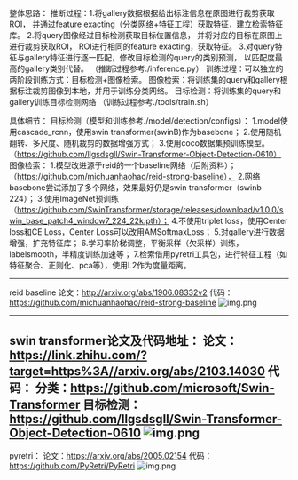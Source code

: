 整体思路： 
推断过程：1.将gallery数据根据给出标注信息在原图进行裁剪获取ROI，
        并通过feature exacting（分类网络+特征工程）获取特征，建立检索特征库。
        2.将query图像经过目标检测获取目标位置信息， 并将对应的目标在原图上进行裁剪获取ROI，
        ROI进行相同的feature exacting，获取特征。
        3.对query特征与gallery特征进行逐一匹配，修改目标检测的query的类别预测，
        以匹配度最高的gallery类别代替。
（推断过程参考./inference.py）
训练过程：可以独立的两阶段训练方式：目标检测+图像检索。
        图像检索：将训练集的query和gallery根据标注裁剪图像到本地，并用于训练分类网络。
        目标检测：将训练集的query和gallery训练目标检测网络
（训练过程参考./tools/train.sh）

具体细节：
目标检测（模型和训练参考./model/detection/configs）：
1.model使用cascade_rcnn，使用swin transformer(swinB)作为basebone；
2.使用随机翻转、多尺度、随机裁剪的数据增强方式；
3.使用coco数据集预训练模型。
（https://github.com/llgsdsgll/Swin-Transformer-Object-Detection-0610）
图像检索：
1.模型改进源于reid的一个baseline网络（后附资料）；
（https://github.com/michuanhaohao/reid-strong-baseline），
2.网络basebone尝试添加了多个网络，效果最好仍是swin transformer（swinb-224）；
3.使用ImageNet预训练（https://github.com/SwinTransformer/storage/releases/download/v1.0.0/swin_base_patch4_window7_224_22k.pth）；
4.不使用triplet loss，使用Center loss和CE Loss，Center Loss可以改用AMSoftmaxLoss；
5.对gallery进行数据增强，扩充特征库；
6.学习率阶梯调整，平衡采样（欠采样）训练，labelsmooth，半精度训练加速等；
7.检索借用pyretri工具包，进行特征工程（如特征聚合、正则化、pca等），使用L2作为度量距离。


----------------------------------------------------
reid baseline
论文：http://arxiv.org/abs/1906.08332v2
代码：https://github.com/michuanhaohao/reid-strong-baseline
![img.png](https://pic1.zhimg.com/v2-3f7196351d481a3459fa595132d7da7b_1440w.jpg?source=172ae18b)

-----------------------------------------------------
swin transformer论文及代码地址：
论文：https://link.zhihu.com/?target=https%3A//arxiv.org/abs/2103.14030
代码：
    分类：https://github.com/microsoft/Swin-Transformer
    目标检测：https://github.com/llgsdsgll/Swin-Transformer-Object-Detection-0610
![img.png](https://pic2.zhimg.com/80/v2-a41780d72fc13ef36559acb256c85b91_720w.jpg)
--------------------------------------------------------
pyretri：
论文：https://arxiv.org/abs/2005.02154
代码：https://github.com/PyRetri/PyRetri
![img.png](https://pic1.zhimg.com/80/v2-5db77e48baf545e6020c64276c3bc2f0_720w.png)

